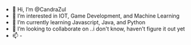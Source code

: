 - 👋 Hi, I’m @CandraZul
- 👀 I’m interested in IOT, Game Development, and Machine Learning
- 🌱 I’m currently learning Javascript, Java, and Python
- 💞️ I’m looking to collaborate on ..i don't know, haven't figure it out yet
- 📫 -

<!---
CandraZul/CandraZul is a ✨ special ✨ repository because its `README.md` (this file) appears on your GitHub profile.
You can click the Preview link to take a look at your changes.
--->
